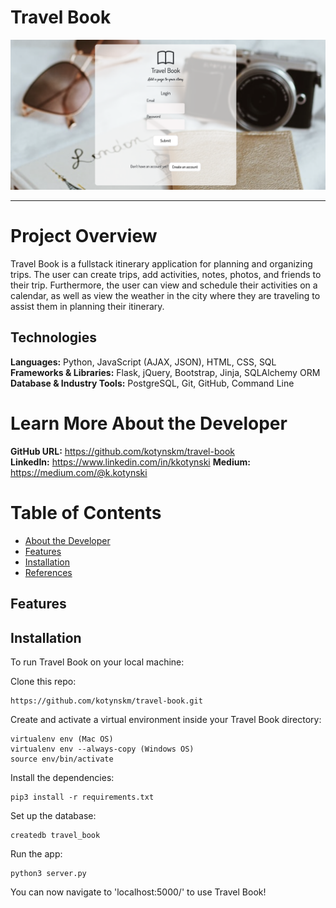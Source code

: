 # Travel Book

<img src="/static/img/login.png">

***

# Project Overview
Travel Book is a fullstack itinerary application for planning and organizing trips. The user can create trips, add activities, notes, photos, and friends to their trip. Furthermore, the user can view and schedule their activities on a calendar, as well as view the weather in the city where they are traveling to assist them in planning their itinerary.

## Technologies
**Languages:** Python, JavaScript (AJAX, JSON), HTML, CSS, SQL  
**Frameworks & Libraries:** Flask, jQuery, Bootstrap, Jinja, SQLAlchemy ORM  
**Database & Industry Tools:** PostgreSQL, Git, GitHub, Command Line

# <a name="about"></a>Learn More About the Developer
**GitHub URL:** https://github.com/kotynskm/travel-book  
**LinkedIn:** https://www.linkedin.com/in/kkotynski
**Medium:** https://medium.com/@k.kotynski

# Table of Contents
- [About the Developer](#about)
- [Features](#features)
- [Installation](#installation)
- [References](#references)

## <a name="features"></a>Features

## <a name="installation"></a>Installation
To run Travel Book on your local machine:

Clone this repo:
```
https://github.com/kotynskm/travel-book.git
```

Create and activate a virtual environment inside your Travel Book directory:
```
virtualenv env (Mac OS)
virtualenv env --always-copy (Windows OS)
source env/bin/activate
```

Install the dependencies:
```
pip3 install -r requirements.txt
```

Set up the database:

```
createdb travel_book
```

Run the app:

```
python3 server.py
```

You can now navigate to 'localhost:5000/' to use Travel Book!







